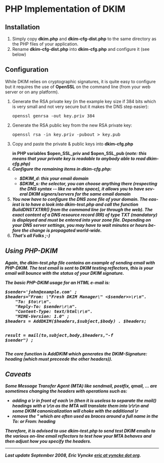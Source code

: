 <html>
<head>
<title>PHP-DKIM README</title>
</head>
<body lang="en">
<h1>PHP Implementation of DKIM</h1>
<h2>Installation</h2>
<ol>
<li>Simply copy <b>dkim.php</b> and <b>dkim-cfg-dist.php</b> to the same directory as the PHP
files of your application. 
<li>Rename <b>dkim-cfg-dist.php</b> into <b>dkim-cfg.php</b> and configure it (see below)
</ol>
<h2>Configuration</h2>
While DKIM relies on cryptographic signatures, it is quite easy to configure but it requires the
use of <b>OpenSSL</b> on the command line (from your web server or on any platform).
<ol>
<li>Generate the RSA private key (in the example key size if 384 bits which is very small and not
very secure but it makes the DNS step easier):<pre>
openssl genrsa -out key.priv 384
</pre>
<li>Generate the RSA public key from the new RSA private key:<pre>
openssl rsa -in key.priv -pubout > key.pub
</pre>
<li>Copy and paste the private & public keys into <b>dkim-cfg.php</p> in PHP variables $open_SSL_priv and
$open_SSL_pub (<i>note: this means that your private key is readable to anybody able to read <b>dkim-cfg.php</b>)
<li>Configure the remaining items in <b>dkim-cfg.php</b>:
	<ul>
	<li><b>$DKIM_d</b>: this your email domain
	<li><b>$DKIM_s</b>: the selector, you can choose anything there (respecting the DNS syntax -- like
	no white space), it allows you to have several DKIM signers/servers for the same email domain
	</ul>
<li>You now have to configure the DNS zone file of your domain. The easiest is to have a look into
<b>dkim-test.php</b> and call the function <b>BuildDNSTXTRR()</b> from the command line (or through the web). The
exact content of a DNS resource record (RR) of type TXT (mandatory) is displayed and must be entered
into your zone file. Depending on your DNS server settings, you may have to wait minutes or hours before the change
is propagated world-wide.
<li>That's all Folks ;-)
</ol>

<h2>Using PHP-DKIM</h2>
Again, the <b>dkim-test.php</b> file contains an example of sending email with PHP-DKIM. The 
test email is sent to DKIM testing reflectors, this is your email will bounce with the status
of your DKIM signature.<p>
The basic PHP-DKIM usage for an HTML e-mail is:<pre>
$sender='john@example.com' ;
$headers="From: \"Fresh DKIM Manager\" &lt;$sender&gt>\r\n".
	"To: $to\r\n".
	"Reply-To: $sender\r\n".
	"Content-Type: text/html\r\n".
	"MIME-Version: 1.0" ;
$headers = AddDKIM($headers,$subject,$body) . $headers;

$result=mail($to,$subject,$body,$headers,"-f $sender") ;
</pre>
The core function is <b>AddDKIM</b> which generates the <b>DKIM-Signature:</b>
heading (which must preceede the other headers)).
<h2>Caveats</h2>
Some Message Transfer Agent (MTA) like sendmail, postfix, qmail, ... are sometimes
changing the headers with operations such as:
<ul>
<li>adding a \r in front of each \n (then it is useless to separate the mail() headings
with a \r\n as the MTA will translate them into \r\r\n and some DKIM canonicalization
will choke with the additional \r
<li>remove the " which are often used as braces around a full name in the To:
or From: heading
</ul>
Therefore, it is advised to use <b>dkim-test.php</b> to send test DKIM emails
to the various on-line email reflectors to test how your MTA behaves and
then adjust how you specify the headers.
<hr>
<em>Last update September 2008, Eric Vyncke <a href=mailto:eric@vyncke.org>eric at vyncke dot org</a>.</em>
</body>
</html>
